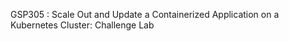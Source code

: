 GSP305 :  Scale Out and Update a Containerized Application on a Kubernetes Cluster: Challenge Lab 

